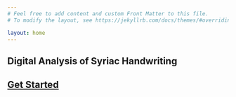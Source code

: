 ```yaml
---
# Feel free to add content and custom Front Matter to this file.
# To modify the layout, see https://jekyllrb.com/docs/themes/#overriding-theme-defaults

layout: home
---
```


<section class="hero is-fullheight has-bg-img">
    <div class="hero-body">
        <div class="container has-text-centered">
            <h1 class="title">Digital Analysis of Syriac Handwriting</h1>
            <a class="button is-danger is-outlined" href="/scriptchart/viewer/"><h2 class="subtitle">Get Started</h2></a>
        </div>
    </div>
</section>
